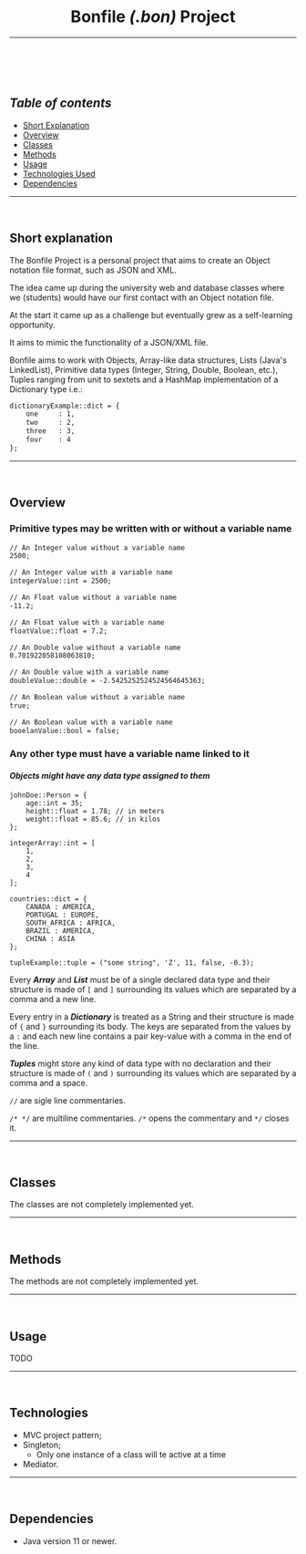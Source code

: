 <header>

# Bonfile *(.bon)* Project
<hr>
</header>
<br>
<nav>

## *Table of contents*

- [Short Explanation](#short-explanation)
- [Overview](#overview)
- [Classes](#classes)
- [Methods](#methods)
- [Usage](#usage)
- [Technologies Used](#technologies)
- [Dependencies](#dependencies)
<hr>
</nav>
<br>
<main>
<section>

## Short explanation
The Bonfile Project is a personal project that aims to create an Object notation file format, such as JSON and XML.

The idea came up during the university web and database classes where we (students) would have our first contact with an Object notation file.

At the start it came up as a challenge but eventually grew as a self-learning opportunity.

It aims to mimic the functionality of a JSON/XML file.

Bonfile aims to work with Objects, Array-like data structures, Lists (Java's LinkedList),
Primitive data types (Integer, String, Double, Boolean, etc.), Tuples ranging from unit to sextets
and a HashMap implementation of a Dictionary type i.e.:
```txt
dictionaryExample::dict = {
    one     : 1,
    two     : 2,
    three   : 3,
    four    : 4
};
```
<hr>
</section>
<br>
<section>

## Overview

### Primitive types may be written with or without a variable name
```txt
// An Integer value without a variable name
2500;

// An Integer value with a variable name
integerValue::int = 2500;

// An Float value without a variable name
-11.2;

// An Float value with a variable name
floatValue::float = 7.2;

// An Double value without a variable name
0.701922058108063810;

// An Double value with a variable name
doubleValue::double = -2.5425252524524564645363;

// An Boolean value without a variable name
true;

// An Boolean value with a variable name
booelanValue::bool = false;
```
### Any other type must have a variable name linked to it
#### *Objects might have any data type assigned to them*
```text
johnDoe::Person = {
    age::int = 35;
    height::float = 1.78; // in meters
    weight::float = 85.6; // in kilos
};

integerArray::int = [
    1,
    2,
    3,
    4
];

countries::dict = {
    CANADA : AMERICA,
    PORTUGAL : EUROPE,
    SOUTH_AFRICA : AFRICA,
    BRAZIL : AMERICA,
    CHINA : ASIA
};

tupleExample::tuple = ("some string", 'Z', 11, false, -0.3);
```
Every ***Array*** and ***List*** must be of a single declared data type and their structure is made of `[` and `]` surrounding its values which are separated by a comma and a new line.

Every entry in a ***Dictionary*** is treated as a String and their structure is made of `{` and `}` surrounding its body. The keys are separated from the values by a `:` and each new line contains a pair key-value with a comma in the end of the line.

***Tuples*** might store any kind of data type with no declaration and their structure is made of `(` and `)` surrounding its values which are separated by a comma and a space.

`//` are sigle line commentaries.

`/* */` are multiline commentaries. `/*` opens the commentary and `*/` closes it.
<hr>
</section>
<br>
<section>

## Classes

The classes are not completely implemented yet.
<hr>
</section>
<br>
<section>

## Methods

The methods are not completely implemented yet.
<hr>
</section>
<br>
<section>

## Usage

TODO
<hr>
</section>
<br>
<section>

## Technologies

- MVC project pattern;
- Singleton;
  - Only one instance of a class will te active at a time
- Mediator.
<hr>
</section>
</main>
<br>
<footer>

## Dependencies

- Java version 11 or newer.
</footer>